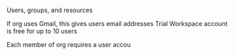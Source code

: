 Users, groups, and resources

If org uses Gmail, this gives users email addresses
Trial Workspace account is free for up to 10 users

Each member of org requires a user accou
